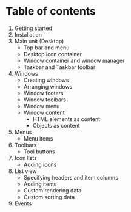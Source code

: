 # Table of contents

1. Getting started
2. Installation
3. Main unit (Desktop)
   - Top bar and menu
   - Desktop icon container
   - Window container and window manager
   - Taskbar and Taskbar toolbar
4. Windows
   - Creating windows
   - Arranging windows
   - Window footers
   - Window toolbars
   - Window menu
   - Window content
       - HTML elements as content
       - Objects as content
5. Menus
   - Menu items
6. Toolbars
   - Tool buttons
7. Icon lists
   - Adding icons
8. List view
   - Specifying headers and item columns
   - Adding items
   - Custom rendering data
   - Custom sorting data
9. Events